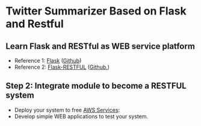 # Twitter Summarizer Based on Flask and Restful
## Learn Flask and RESTful as WEB service platform
- Reference 1: [Flask] ([Github])
- Reference 2: [Flask-RESTFUL] ([Github.])
## Step 2: Integrate module to become a RESTFUL system
- Deploy your system to free [AWS Services]:
- Develop simple WEB applications to test your system.



[Flask]: https://palletsprojects.com/p/flask/
[Github]: https://github.com/pallets/flask
[Flask-RESTFUL]: https://flask-restful.readthedocs.io/en/latest/
[Github.]: https://github.com/flask-restful/flask-restful
[AWS Services]: https://aws.amazon.com/free/?all-free-tier.sort-by=item.additionalFields.SortRank&all-free-tier.sort-order=asc
